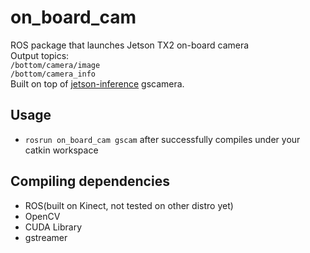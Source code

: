 # on_board_cam
ROS package that launches Jetson TX2 on-board camera  
Output topics:  
`/bottom/camera/image`  
`/bottom/camera_info`  
Built on top of [jetson-inference](https://github.com/dusty-nv/jetson-inference) gscamera.  

## Usage  
- `rosrun on_board_cam gscam` after successfully compiles under your catkin workspace  

## Compiling dependencies  
- ROS(built on Kinect, not tested on other distro yet)    
- OpenCV  
- CUDA Library  
- gstreamer  
